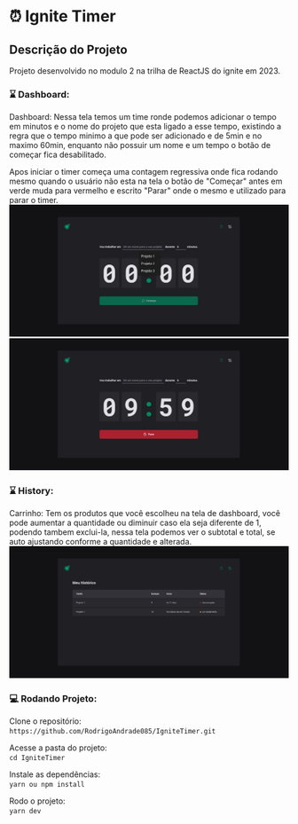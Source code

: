# :alarm_clock: Ignite Timer

## Descrição do Projeto

Projeto desenvolvido no modulo 2 na trilha de ReactJS do ignite em 2023.

### :hourglass: Dashboard:
Dashboard: Nessa tela temos um time ronde podemos adicionar o tempo em minutos e o nome do projeto que esta ligado a esse tempo, existindo a regra que o tempo minimo a que pode ser adicionado e de 5min e no maximo 60min, enquanto não possuir um nome e um tempo o botão de começar fica desabilitado.

Apos iniciar o timer começa uma contagem regressiva onde fica rodando mesmo quando o usuário não esta na tela o botão de "Começar" antes em verde muda para vermelho e escrito "Parar" onde o mesmo e utilizado para parar o timer.
![dashboard](https://github.com/RodrigoAndrade085/IgniteTimer/blob/master/src/assets/clock.jpeg)
![dashboard](https://github.com/RodrigoAndrade085/IgniteTimer/blob/master/src/assets/clockStart.jpeg)

### :hourglass: History:
Carrinho: Tem os produtos que você escolheu na tela de dashboard, você pode aumentar a quantidade ou diminuir caso ela seja diferente de 1, podendo tambem exclui-la, nessa tela podemos ver o subtotal e total, se auto ajustando conforme a quantidade e alterada.
![History](https://github.com/RodrigoAndrade085/IgniteTimer/blob/master/src/assets/History.jpeg)

### :computer: Rodando Projeto:

  Clone o repositório:  
  `https://github.com/RodrigoAndrade085/IgniteTimer.git`
  
  Acesse a pasta do projeto:  
  `cd IgniteTimer`
  
  Instale as dependências:  
  `yarn ou npm install`

  Rodo o projeto:  
  `yarn dev`
